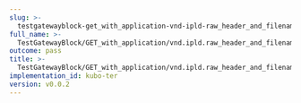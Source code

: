 ```yaml
---
slug: >-
  testgatewayblock-get_with_application-vnd-ipld-raw_header_and_filename_param_returns_expected_content-disposition_header_with_custom_filename-header_content-disposition
full_name: >-
  TestGatewayBlock/GET_with_application/vnd.ipld.raw_header_and_filename_param_returns_expected_Content-Disposition_header_with_custom_filename/Header_Content-Disposition
outcome: pass
title: >-
  TestGatewayBlock/GET_with_application/vnd.ipld.raw_header_and_filename_param_returns_expected_Content-Disposition_header_with_custom_filename/Header_Content-Disposition
implementation_id: kubo-ter
version: v0.0.2
---
```


